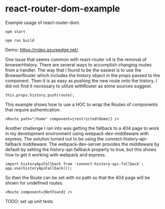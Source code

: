 # react-router-dom-example
Example usage of react-router-dom.
```
npm start
```
```
npm run build
```

Demo: https://rrdex.azureedge.net/

One issue that seems common with react-router v4 is the removal of browserHistory. There are several ways to accomplish changing routes from a handler. The way that I found to be the easiest is to use the BrowserRouter which includes the history object in the props passed to the component. Then it is as easy as pushing the new route onto the history. I did not find it necessary to utilize withRouter as some sources suggest.
```
this.props.history.push(route);
```
This example shows how to use a HOC to wrap the Routes of components that require authentication. 
```
<Route path="/home" component={restricted(Home)} />
```
Another challenge I ran into was getting the fallback to a 404 page to work in my development environment using webpack-dev-middleware with express. The solution turned out to be using the connect-history-api-fallback middleware. The webpack-dev-server provides the middleware by default by setting the history-api-fallback property to true, but this shows how to get it working with webpack and express.
```
import historyApiFallback from 'connect-history-api-fallback';
app.use(historyApiFallback());
```
So then the Route can be set with no path so that the 404 page will be shown for undefined routes.
```
<Route component={NotFound} />
```
TODO: set up unit tests
